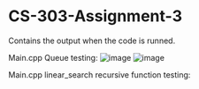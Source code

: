 # CS-303-Assignment-3

Contains the output when the code is runned.

Main.cpp Queue testing: 
![image](https://github.com/Viger-Romo/CS-303-Assignment-3/assets/123492756/af987140-96af-405d-895a-50b9fdbb150e)
![image](https://github.com/Viger-Romo/CS-303-Assignment-3/assets/123492756/24e4bd90-792d-4070-9d6f-76319e578945)

Main.cpp linear_search recursive function testing:

